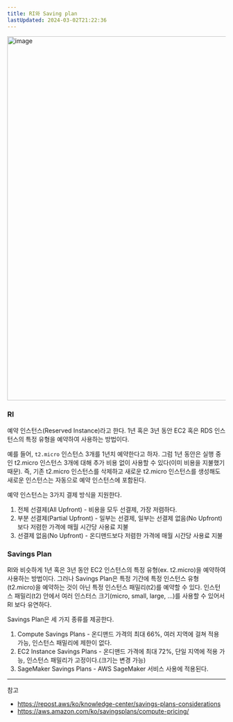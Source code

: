 ```yaml
---
title: RI와 Saving plan
lastUpdated: 2024-03-02T21:22:36
---
```


<img width="839" alt="image" src="https://github.com/rlaisqls/TIL/assets/81006587/d6216964-7b4a-4eab-8c34-f21af466f893">

### RI

예약 인스턴스(Reserved Instance)라고 한다. 1년 혹은 3년 동안 EC2 혹은 RDS 인스턴스의 특정 유형을 예약하여 사용하는 방법이다.

예를 들어, `t2.micro` 인스턴스 3개를 1년치 예약한다고 하자. 그럼 1년 동안은 실행 중인 t2.micro 인스턴스 3개에 대해 추가 비용 없이 사용할 수 있다(이미 비용을 지불했기 때문). 즉, 기존 t2.micro 인스턴스를 삭제하고 새로운 t2.micro 인스턴스를 생성해도 새로운 인스턴스는 자동으로 예약 인스턴스에 포함된다.

예약 인스턴스는 3가지 결제 방식을 지원한다.
1. 전체 선결제(All Upfront) - 비용을 모두 선결제, 가장 저렴하다.
2. 부분 선결제(Partial Upfront) - 일부는 선결제, 일부는 선결제 없음(No Upfront)보다 저렴한 가격에 매월 시간당 사용료 지불
3. 선결제 없음(No Upfront) - 온디맨드보다 저렴한 가격에 매월 시간당 사용료 지불

### Savings Plan

RI와 비슷하게 1년 혹은 3년 동안 EC2 인스턴스의 특정 유형(ex. t2.micro)을 예약하여 사용하는 방법이다. 그러나 Savings Plan은 특정 기간에 특정 인스턴스 유형(t2.micro)을 예약하는 것이 아닌 특정 인스턴스 패밀리(t2)를 예약할 수 있다. 인스턴스 패밀리(t2) 안에서 여러 인스터스 크기(micro, small, large, ...)를 사용할 수 있어서 RI 보다 유연하다.

Savings Plan은 세 가지 종류를 제공한다.
1. Compute Savings Plans - 온디맨드 가격의 최대 66%, 여러 지역에 걸쳐 적용 가능, 인스턴스 패밀리에 제한이 없다.
2. EC2 Instance Savings Plans - 온디맨드 가격에 최대 72%, 단일 지역에 적용 가능, 인스턴스 패밀리가 고정이다.(크기는 변경 가능)
3. SageMaker Savings Plans - AWS SageMaker 서비스 사용에 적용된다. 

---
참고
- https://repost.aws/ko/knowledge-center/savings-plans-considerations
- https://aws.amazon.com/ko/savingsplans/compute-pricing/